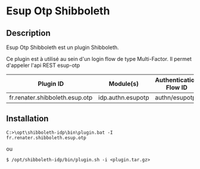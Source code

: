# Esup Otp Shibboleth

## Description

Esup Otp Shibboleth est un plugin Shibboleth.

Ce plugin est à utilisé au sein d'un login flow de type Multi-Factor. Il permet d'appeler l'api REST esup-otp


| Plugin ID                      | Module(s)         | Authentication Flow ID |
|--------------------------------|-------------------|------------------------|
| fr.renater.shibboleth.esup.otp | idp.authn.esupotp | authn/esupotp          |

## Installation

```
C:>\opt\shibboleth-idp\bin\plugin.bat -I fr.renater.shibboleth.esup.otp
```

ou

```
$ /opt/shibboleth-idp/bin/plugin.sh -i <plugin.tar.gz>
```